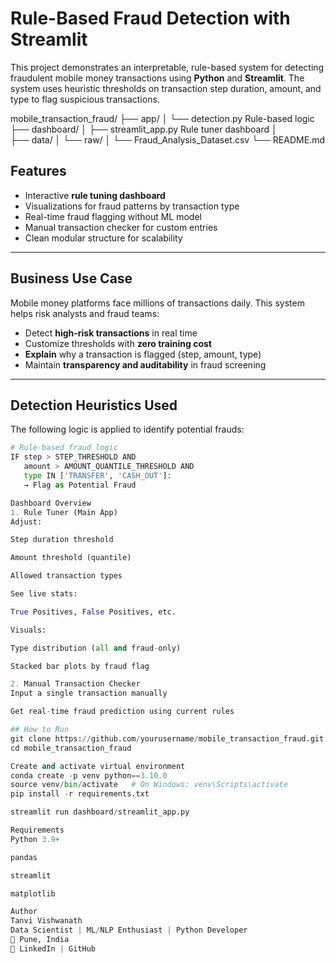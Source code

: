 # Rule-Based Fraud Detection with Streamlit

This project demonstrates an interpretable, rule-based system for detecting fraudulent mobile money transactions using **Python** and **Streamlit**. The system uses heuristic thresholds on transaction step duration, amount, and type to flag suspicious transactions.

mobile_transaction_fraud/
├── app/
│   └── detection.py          Rule-based logic
├── dashboard/
│   ├── streamlit_app.py      Rule tuner dashboard
│  
├── data/
│   └── raw/
│       └── Fraud_Analysis_Dataset.csv
└── README.md


## Features

- Interactive **rule tuning dashboard**
- Visualizations for fraud patterns by transaction type
- Real-time fraud flagging without ML model
- Manual transaction checker for custom entries
- Clean modular structure for scalability

---

## Business Use Case

Mobile money platforms face millions of transactions daily. This system helps risk analysts and fraud teams:

- Detect **high-risk transactions** in real time
- Customize thresholds with **zero training cost**
- **Explain** why a transaction is flagged (step, amount, type)
- Maintain **transparency and auditability** in fraud screening

---

## Detection Heuristics Used

The following logic is applied to identify potential frauds:

```python
# Rule-based fraud logic
IF step > STEP_THRESHOLD AND
   amount > AMOUNT_QUANTILE_THRESHOLD AND
   type IN ['TRANSFER', 'CASH_OUT']:
   → Flag as Potential Fraud

Dashboard Overview
1. Rule Tuner (Main App)
Adjust:

Step duration threshold

Amount threshold (quantile)

Allowed transaction types

See live stats:

True Positives, False Positives, etc.

Visuals:

Type distribution (all and fraud-only)

Stacked bar plots by fraud flag

2. Manual Transaction Checker
Input a single transaction manually

Get real-time fraud prediction using current rules

## How to Run
git clone https://github.com/yourusername/mobile_transaction_fraud.git
cd mobile_transaction_fraud

Create and activate virtual environment
conda create -p venv python==3.10.0
source venv/bin/activate   # On Windows: venv\Scripts\activate
pip install -r requirements.txt

streamlit run dashboard/streamlit_app.py

Requirements
Python 3.9+

pandas

streamlit

matplotlib

Author
Tanvi Vishwanath
Data Scientist | ML/NLP Enthusiast | Python Developer
📍 Pune, India
🔗 LinkedIn | GitHub
